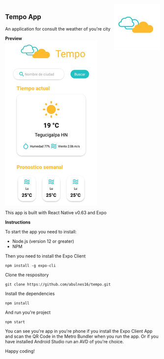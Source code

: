 <img src="assets/img/tempo-logo-bg.png" height="150" align="right"/>

## Tempo App

An application for consult the weather of you're city

**Preview**
<img align="center" width="300" src="assets/img/tempo.jpeg">

This app is built with React Native v0.63 and Expo

**Instructions**

To start the app you need to install:

- Node.js (version 12 or greater)
- NPM

Then you need to install the Expo Client

```
npm install -g expo-cli
```

Clone the respository

```
git clone https://github.com/abulnes16/tempo.git
```

Install the dependencies

```
npm install
```

And run you're project

```
npm start
```

You can see you're app in you're phone if you install the Expo Client App and scan the QR Code in the Metro Bundler when you run the app. Or if you have installed Android Studio run an AVD of you're choice.

Happy coding!
